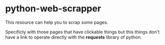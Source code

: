 # python-web-scrapper
This resource can help you to scrap some pages.

Specificly with those pages that have clickable things but this things don't have a link to operate directly with the **requests** library of python.
